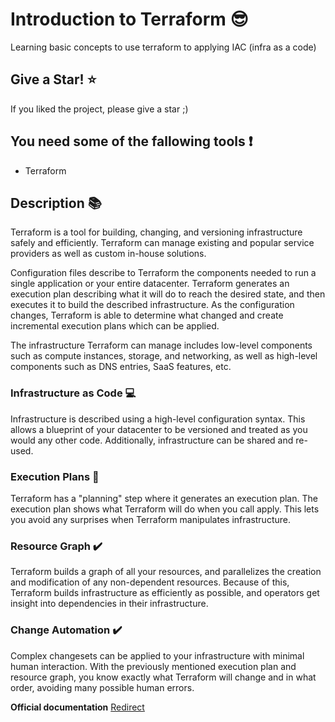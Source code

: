 # Introduction to Terraform :sunglasses:

Learning basic concepts to use terraform to applying IAC (infra as a code)

## Give a Star! :star:

If you liked the project, please give a star ;)

## You need some of the fallowing tools :exclamation:

-  Terraform

## Description :books:

Terraform is a tool for building, changing, and versioning infrastructure safely and efficiently. Terraform can manage existing and popular service providers as well as custom in-house solutions.

Configuration files describe to Terraform the components needed to run a single application or your entire datacenter. Terraform generates an execution plan describing what it will do to reach the desired state, and then executes it to build the described infrastructure. As the configuration changes, Terraform is able to determine what changed and create incremental execution plans which can be applied.

The infrastructure Terraform can manage includes low-level components such as compute instances, storage, and networking, as well as high-level components such as DNS entries, SaaS features, etc.

### Infrastructure as Code 💻
Infrastructure is described using a high-level configuration syntax. This allows a blueprint of your datacenter to be versioned and treated as you would any other code. Additionally, infrastructure can be shared and re-used.

### Execution Plans 📑
Terraform has a "planning" step where it generates an execution plan. The execution plan shows what Terraform will do when you call apply. This lets you avoid any surprises when Terraform manipulates infrastructure.

### Resource Graph ✔️
Terraform builds a graph of all your resources, and parallelizes the creation and modification of any non-dependent resources. Because of this, Terraform builds infrastructure as efficiently as possible, and operators get insight into dependencies in their infrastructure.

### Change Automation ✔️
Complex changesets can be applied to your infrastructure with minimal human interaction. With the previously mentioned execution plan and resource graph, you know exactly what Terraform will change and in what order, avoiding many possible human errors.

**Official documentation** [Redirect](https://learn.hashicorp.com/terraform?utm_source=terraform_io&utm_content=terraform_io_hero)
